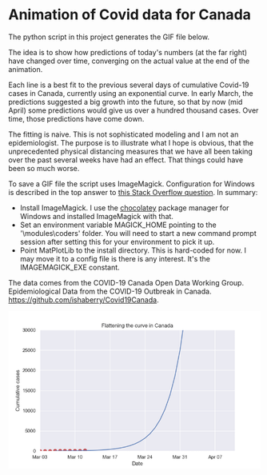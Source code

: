 # Animation of Covid data for Canada

The python script in this project generates the GIF file below. 

The idea is to show how predictions of today's numbers (at the far right) have changed over time, converging on the actual value at the end of the animation.

Each line is a best fit to the previous several days of cumulative Covid-19 cases in Canada, currently using an exponential curve. In early March, the predictions suggested a big growth into the future, so that by now (mid April) some predictions would give us over a hundred thousand cases. Over time, those predictions have come down.

The fitting is naive. This is not sophisticated modeling and I am not an epidemiologist. The purpose is to illustrate what I hope is obvious, that the unprecedented physical distancing measures that we have all been taking over the past several weeks have had an effect. That things could have been so much worse.

To save a GIF file the script uses ImageMagick. Configuration for Windows is described in the top answer to [this Stack Overflow question](https://stackoverflow.com/questions/23417487/aving-a-matplotlib-animation-with-imagemagick-and-without-ffmpeg-or-mencoder/42565258#42565258). In summary:

- Install ImageMagick. I use the [chocolatey](https://chocolatey.org/) package manager for Windows and installed ImageMagick with that.
- Set an environment variable MAGICK_HOME pointing to the '<your-install-dir>\modules\coders' folder. You will need to start a new command prompt session after setting this for your environment to pick it up.
- Point MatPlotLib to the install directory. This is hard-coded for now. I may move it to a config file is there is any interest. It's the IMAGEMAGICK_EXE constant.

The data comes from the COVID-19 Canada Open Data Working Group. Epidemiological Data from the COVID-19 Outbreak in Canada. https://github.com/ishaberry/Covid19Canada. 



![](covid.gif)

